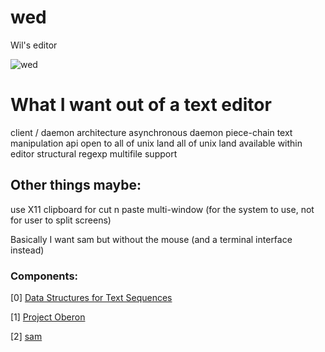 # wed
Wil's editor

![wed](https://cloud.githubusercontent.com/assets/8480417/10098414/0b5902ee-6379-11e5-9c3d-29a1c5acc428.png)

# What I want out of a text editor
client / daemon architecture
asynchronous daemon
piece-chain text manipulation
api open to all of unix land
all of unix land available within editor
structural regexp
multifile support

## Other things maybe:
use X11 clipboard for cut n paste
multi-window (for the system to use, not for user to split screens)

Basically I want sam but without the mouse (and a terminal interface instead)

### Components:

[0] [Data Structures for Text Sequences](https://www.cs.unm.edu/~crowley/papers/sds.pdf)

[1] [Project Oberon](https://www.inf.ethz.ch/personal/wirth/ProjectOberon/PO.System.pdf)

[2] [sam](http://doc.cat-v.org/plan_9/4th_edition/papers/sam/)
